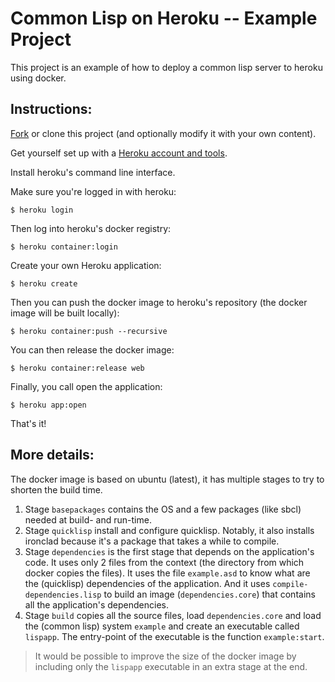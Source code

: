 # Common Lisp on Heroku -- Example Project

This project is an example of how to deploy a common lisp server to
heroku using docker.

## Instructions:

[Fork](/fstamour/heroku-cl-example/fork_select) or clone this project
(and optionally modify it with your own content).

Get yourself set up with a [Heroku account and
tools](http://devcenter.heroku.com/articles/quickstart).

Install heroku's command line interface.

Make sure you're logged in with heroku:
```shell
$ heroku login
```

Then log into heroku's docker registry:
```shell
$ heroku container:login
```

Create your own Heroku application:
```shell
$ heroku create
```

Then you can push the docker image to heroku's repository (the docker image
will be built locally):
```shell
$ heroku container:push --recursive
```

You can then release the docker image:
```shell
$ heroku container:release web
```

Finally, you call open the application:
```shell
$ heroku app:open
```

That's it!

## More details:

The docker image is based on ubuntu (latest), it has multiple stages
to try to shorten the build time.
1. Stage `basepackages` contains the OS and a few packages (like sbcl)
   needed at build- and run-time.
1. Stage `quicklisp` install and configure quicklisp. Notably, it also
   installs ironclad because it's a package that takes a while to
   compile.
1. Stage `dependencies` is the first stage that depends on the
   application's code. It uses only 2 files from the context (the
   directory from which docker copies the files). It uses the file
   `example.asd` to know what are the (quicklisp) dependencies of the
   application. And it uses `compile-dependencies.lisp` to build an
   image (`dependencies.core`) that contains all the application's
   dependencies.
1. Stage `build` copies all the source files, load `dependencies.core`
   and load the (common lisp) system `example` and create an
   executable called `lispapp`. The entry-point of the executable is
   the function `example:start`.

> It would be possible to improve the size of the docker image by
> including only the `lispapp` executable in an extra stage at the
> end.
